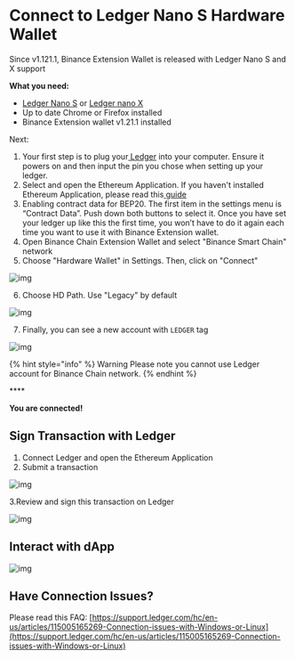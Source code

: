# Connect to Ledger Nano S Hardware Wallet

Since v1.121.1, Binance Extension Wallet is released with Ledger Nano S and X support

**What you need:**

* [Ledger Nano S](https://shop.ledger.com/products/ledger-nano-s) or [Ledger nano X](https://shop.ledger.com/pages/ledger-nano-x)
* Up to date Chrome or Firefox installed
* Binance Extension wallet v1.21.1 installed

Next:

1. Your first step is to plug your[ Ledger](https://shop.ledger.com/pages/back-to-school?r=da6d9b98e517) into your computer. Ensure it powers on and then input the pin you chose when setting up your ledger.
2. Select and open the Ethereum Application. If you haven't installed Ethereum Application, please read this[ guide](https://docs.binance.org/smart-chain/wallet/ledger.html#app-installation-instructions)
3. Enabling contract data for BEP20. The first item in the settings menu is “Contract Data”. Push down both buttons to select it. Once you have set your ledger up like this the first time, you won’t have to do it again each time you want to use it with Binance Extension wallet.
4. Open Binance Chain Extension Wallet and select "Binance Smart Chain" network
5. Choose "Hardware Wallet" in Settings. Then, click on "Connect"

![img](https://lh3.googleusercontent.com/cl6u_s0KmvaoDLGOgGRAOZAdRWBVEqwVVBqJyuKWfj5qe6mFoaOkJj0RBUr3lGCfyTbl-LGMtSsGGZeDmXZEZriKzhmJeTgAIxMVXDV-9eL8LdMEZoElvDJxBkRv_eCQXFK2U0g_)

6. Choose HD Path. Use "Legacy" by default

![img](https://lh3.googleusercontent.com/3a6U0ixzPh7ONtHBxmwqak1zDW3oCMOHRs4b8yFbg3yONP1wwzwM4nNpLeRVPkrgTEospxBobHkfxohq4WaHnBtnbVnX4pEJdEk-pQ26hm5NlxYe6ER_wAi9TEWy2I9a9kr7K80U)

7. Finally, you can see a new account with `LEDGER` tag

![img](https://lh6.googleusercontent.com/AVcK7gB6q8NC68wme8jJokOxtc5RuZVVm7nhp_Om6255reIrR51OvKm559n6-xZ-Bg6vUhlZHhySjdovhwVwx8ZS0LpJWXwbIIQYWvUKdddEFntQbJNK0qHRUGM13fUrDoAdGiTY)

{% hint style="info" %}
Warning Please note you cannot use Ledger account for Binance Chain network.
{% endhint %}

\*\*\*\*

**You are connected!**

## Sign Transaction with Ledger

1. Connect Ledger and open the Ethereum Application
2. Submit a transaction

![img](https://binance.ghost.io/content/images/2020/12/image-5.png)

3.Review and sign this transaction on Ledger

![img](https://lh4.googleusercontent.com/WLMkvp9OjNtrGtAljcMdHc-zoSbE6OIdI8N6promMcUvDo4xnAdLlz2PQVPY3vCuu06tWwB6hgzxQfSJnOtM1qfXEmbrkBW9Mjmf8z5Xdq7E5D-AhKROGvijf0oAm3U3kP42Y4zg)

## Interact with dApp

![img](https://lh4.googleusercontent.com/4XlT70gWJvCQ-mtiDQIkjc3p4kdwSnAz4FDyCRWfFkaUqq7KqT65rQR7Tm72MkjA8tT4_9LXnduh0ZVsAlsWtLkU84QqreEnnmEhVzZGPsRn4dFdJJzXsnYoTFDubn2Ulc4xeF8B)

## Have Connection Issues?

Please read this FAQ: [https://support.ledger.com/hc/en-us/articles/115005165269-Connection-issues-with-Windows-or-Linux](https://support.ledger.com/hc/en-us/articles/115005165269-Connection-issues-with-Windows-or-Linux)

